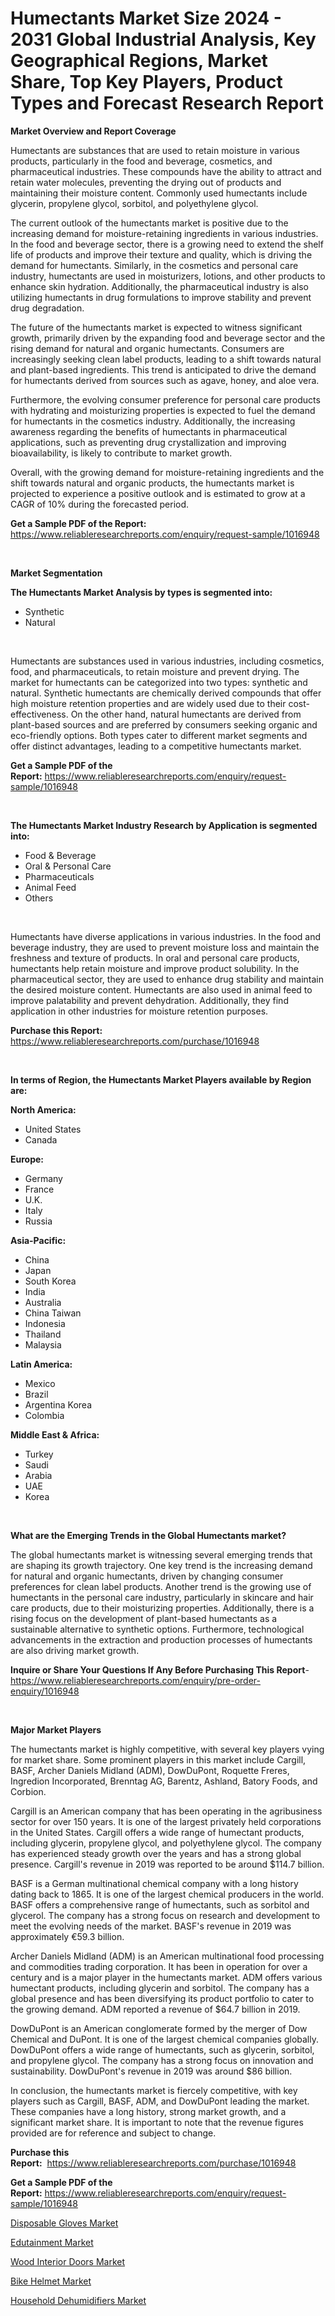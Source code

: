 <p><h1>Humectants Market Size 2024 - 2031 Global Industrial Analysis, Key Geographical Regions, Market Share, Top Key Players, Product Types and Forecast Research Report</h1></p><p><strong>Market Overview and Report Coverage</strong></p>
<p><p>Humectants are substances that are used to retain moisture in various products, particularly in the food and beverage, cosmetics, and pharmaceutical industries. These compounds have the ability to attract and retain water molecules, preventing the drying out of products and maintaining their moisture content. Commonly used humectants include glycerin, propylene glycol, sorbitol, and polyethylene glycol.</p><p>The current outlook of the humectants market is positive due to the increasing demand for moisture-retaining ingredients in various industries. In the food and beverage sector, there is a growing need to extend the shelf life of products and improve their texture and quality, which is driving the demand for humectants. Similarly, in the cosmetics and personal care industry, humectants are used in moisturizers, lotions, and other products to enhance skin hydration. Additionally, the pharmaceutical industry is also utilizing humectants in drug formulations to improve stability and prevent drug degradation.</p><p>The future of the humectants market is expected to witness significant growth, primarily driven by the expanding food and beverage sector and the rising demand for natural and organic humectants. Consumers are increasingly seeking clean label products, leading to a shift towards natural and plant-based ingredients. This trend is anticipated to drive the demand for humectants derived from sources such as agave, honey, and aloe vera.</p><p>Furthermore, the evolving consumer preference for personal care products with hydrating and moisturizing properties is expected to fuel the demand for humectants in the cosmetics industry. Additionally, the increasing awareness regarding the benefits of humectants in pharmaceutical applications, such as preventing drug crystallization and improving bioavailability, is likely to contribute to market growth.</p><p>Overall, with the growing demand for moisture-retaining ingredients and the shift towards natural and organic products, the humectants market is projected to experience a positive outlook and is estimated to grow at a CAGR of 10% during the forecasted period.</p></p>
<p><strong>Get a Sample PDF of the Report:</strong> <a href="https://www.reliableresearchreports.com/enquiry/request-sample/1016948">https://www.reliableresearchreports.com/enquiry/request-sample/1016948</a></p>
<p>&nbsp;</p>
<p><strong>Market Segmentation</strong></p>
<p><strong>The Humectants Market Analysis by types is segmented into:</strong></p>
<p><ul><li>Synthetic</li><li>Natural</li></ul></p>
<p>&nbsp;</p>
<p><p>Humectants are substances used in various industries, including cosmetics, food, and pharmaceuticals, to retain moisture and prevent drying. The market for humectants can be categorized into two types: synthetic and natural. Synthetic humectants are chemically derived compounds that offer high moisture retention properties and are widely used due to their cost-effectiveness. On the other hand, natural humectants are derived from plant-based sources and are preferred by consumers seeking organic and eco-friendly options. Both types cater to different market segments and offer distinct advantages, leading to a competitive humectants market.</p></p>
<p><strong>Get a Sample PDF of the Report:</strong>&nbsp;<a href="https://www.reliableresearchreports.com/enquiry/request-sample/1016948">https://www.reliableresearchreports.com/enquiry/request-sample/1016948</a></p>
<p>&nbsp;</p>
<p><strong>The Humectants Market Industry Research by Application is segmented into:</strong></p>
<p><ul><li>Food & Beverage</li><li>Oral & Personal Care</li><li>Pharmaceuticals</li><li>Animal Feed</li><li>Others</li></ul></p>
<p>&nbsp;</p>
<p><p>Humectants have diverse applications in various industries. In the food and beverage industry, they are used to prevent moisture loss and maintain the freshness and texture of products. In oral and personal care products, humectants help retain moisture and improve product solubility. In the pharmaceutical sector, they are used to enhance drug stability and maintain the desired moisture content. Humectants are also used in animal feed to improve palatability and prevent dehydration. Additionally, they find application in other industries for moisture retention purposes.</p></p>
<p><strong>Purchase this Report:</strong>&nbsp; <a href="https://www.reliableresearchreports.com/purchase/1016948">https://www.reliableresearchreports.com/purchase/1016948</a></p>
<p>&nbsp;</p>
<p><strong>In terms of Region, the Humectants Market Players available by Region are:</strong></p>
<p>
    <p> <strong> North America: </strong>
        <ul>
            <li>United States</li>
            <li>Canada</li>
        </ul>
        </p> 
    <p> <strong> Europe: </strong>
        <ul>
            <li>Germany</li>
            <li>France</li>
            <li>U.K.</li>
            <li>Italy</li>
            <li>Russia</li>
        </ul>
        </p> 
    <p> <strong> Asia-Pacific: </strong>
        <ul>
            <li>China</li>
            <li>Japan</li>
            <li>South Korea</li>
            <li>India</li>
            <li>Australia</li>
            <li>China Taiwan</li>
            <li>Indonesia</li>
            <li>Thailand</li>
            <li>Malaysia</li>
        </ul>
        </p> 
    <p> <strong> Latin America: </strong>
        <ul>
            <li>Mexico</li>
            <li>Brazil</li>
            <li>Argentina Korea</li>
            <li>Colombia</li>
        </ul>
        </p> 
    <p> <strong> Middle East & Africa: </strong>
        <ul>
            <li>Turkey</li>
            <li>Saudi</li>
            <li>Arabia</li>
            <li>UAE</li>
            <li>Korea</li>
        </ul>
    </p>
    </p>
<p>&nbsp;</p>
<p><strong>What are the Emerging Trends in the Global Humectants market?</strong></p>
<p><p>The global humectants market is witnessing several emerging trends that are shaping its growth trajectory. One key trend is the increasing demand for natural and organic humectants, driven by changing consumer preferences for clean label products. Another trend is the growing use of humectants in the personal care industry, particularly in skincare and hair care products, due to their moisturizing properties. Additionally, there is a rising focus on the development of plant-based humectants as a sustainable alternative to synthetic options. Furthermore, technological advancements in the extraction and production processes of humectants are also driving market growth.</p></p>
<p><strong>Inquire or Share Your Questions If Any Before Purchasing This Report</strong>- <a href="https://www.reliableresearchreports.com/enquiry/pre-order-enquiry/1016948">https://www.reliableresearchreports.com/enquiry/pre-order-enquiry/1016948</a></p>
<p>&nbsp;</p>
<p><strong>Major Market Players</strong></p>
<p><p>The humectants market is highly competitive, with several key players vying for market share. Some prominent players in this market include Cargill, BASF, Archer Daniels Midland (ADM), DowDuPont, Roquette Freres, Ingredion Incorporated, Brenntag AG, Barentz, Ashland, Batory Foods, and Corbion.</p><p>Cargill is an American company that has been operating in the agribusiness sector for over 150 years. It is one of the largest privately held corporations in the United States. Cargill offers a wide range of humectant products, including glycerin, propylene glycol, and polyethylene glycol. The company has experienced steady growth over the years and has a strong global presence. Cargill's revenue in 2019 was reported to be around $114.7 billion.</p><p>BASF is a German multinational chemical company with a long history dating back to 1865. It is one of the largest chemical producers in the world. BASF offers a comprehensive range of humectants, such as sorbitol and glycerol. The company has a strong focus on research and development to meet the evolving needs of the market. BASF's revenue in 2019 was approximately €59.3 billion.</p><p>Archer Daniels Midland (ADM) is an American multinational food processing and commodities trading corporation. It has been in operation for over a century and is a major player in the humectants market. ADM offers various humectant products, including glycerin and sorbitol. The company has a global presence and has been diversifying its product portfolio to cater to the growing demand. ADM reported a revenue of $64.7 billion in 2019.</p><p>DowDuPont is an American conglomerate formed by the merger of Dow Chemical and DuPont. It is one of the largest chemical companies globally. DowDuPont offers a wide range of humectants, such as glycerin, sorbitol, and propylene glycol. The company has a strong focus on innovation and sustainability. DowDuPont's revenue in 2019 was around $86 billion.</p><p>In conclusion, the humectants market is fiercely competitive, with key players such as Cargill, BASF, ADM, and DowDuPont leading the market. These companies have a long history, strong market growth, and a significant market share. It is important to note that the revenue figures provided are for reference and subject to change.</p></p>
<p><strong>Purchase this Report:</strong>&nbsp;&nbsp;<a href="https://www.reliableresearchreports.com/purchase/1016948">https://www.reliableresearchreports.com/purchase/1016948</a></p>
<p></p>
<p><strong>Get a Sample PDF of the Report:</strong>&nbsp;<a href="https://www.reliableresearchreports.com/enquiry/request-sample/1016948">https://www.reliableresearchreports.com/enquiry/request-sample/1016948</a></p>
<p><p><a href="https://github.com/nicoletavirag/Market-Research-Report-List-1/blob/main/disposable-gloves-market.md">Disposable Gloves Market</a></p><p><a href="https://github.com/zeberleansnyderallisonwjfli/Market-Research-Report-List-1/blob/main/edutainment-market.md">Edutainment Market</a></p><p><a href="https://github.com/changoleonlaverguenzanoexiste/Market-Research-Report-List-1/blob/main/wood-interior-doors-market.md">Wood Interior Doors Market</a></p><p><a href="https://github.com/wwwkeltoum/Market-Research-Report-List-1/blob/main/bike-helmet-market.md">Bike Helmet Market</a></p><p><a href="https://github.com/arionmp/Market-Research-Report-List-1/blob/main/household-dehumidifiers-market.md">Household Dehumidifiers Market</a></p></p>